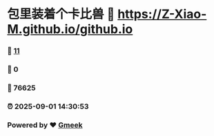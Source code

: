 # 包里装着个卡比兽 :link: https://Z-Xiao-M.github.io/github.io 
### :page_facing_up: [11](https://Z-Xiao-M.github.io/github.io/tag.html) 
### :speech_balloon: 0 
### :hibiscus: 76625 
### :alarm_clock: 2025-09-01 14:30:53 
### Powered by :heart: [Gmeek](https://github.com/Meekdai/Gmeek)
